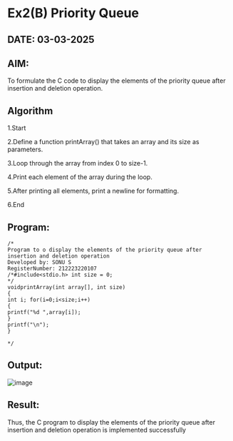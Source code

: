# Ex2(B) Priority Queue
## DATE: 03-03-2025
## AIM:
To formulate the C code to display the elements of the priority queue after insertion and deletion operation.

## Algorithm

1.Start

2.Define a function printArray() that takes an array and its size as parameters.

3.Loop through the array from index 0 to size-1.

4.Print each element of the array during the loop.

5.After printing all elements, print a newline for formatting.

6.End

## Program:
```
/*
Program to o display the elements of the priority queue after insertion and deletion operation
Developed by: SONU S
RegisterNumber: 212223220107
/*#include<stdio.h> int size = 0;
*/
voidprintArray(int array[], int size)
{
int i; for(i=0;i<size;i++)
{
printf("%d ",array[i]);
}
printf("\n");
}
  
*/
```

## Output:

![image](https://github.com/user-attachments/assets/c68bcfb8-7784-4e12-9aa1-7ae00dcb4b0c)


## Result:
Thus, the C program to display the elements of the priority queue after insertion and deletion operation is implemented successfully
